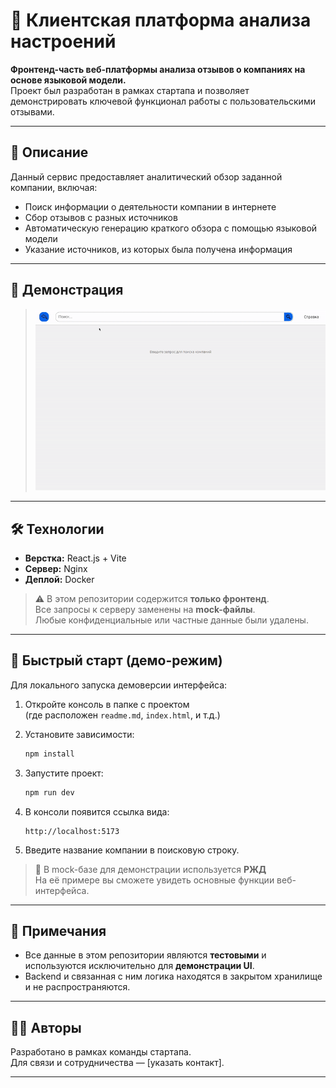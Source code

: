 
# 🧠 Клиентская платформа анализа настроений

**Фронтенд-часть веб-платформы анализа отзывов о компаниях на основе языковой модели.**  
Проект был разработан в рамках стартапа и позволяет демонстрировать ключевой функционал работы с пользовательскими отзывами.

---

## 📌 Описание

Данный сервис предоставляет аналитический обзор заданной компании, включая:

- Поиск информации о деятельности компании в интернете
- Сбор отзывов с разных источников
- Автоматическую генерацию краткого обзора с помощью языковой модели
- Указание источников, из которых была получена информация

---

## 📸 Демонстрация

> ![Demo](demo.gif)

---

## 🛠️ Технологии

- **Верстка:** React.js + Vite  
- **Сервер:** Nginx  
- **Деплой:** Docker  

> ⚠️ В этом репозитории содержится **только фронтенд**.  
> Все запросы к серверу заменены на **mock-файлы**.  
> Любые конфиденциальные или частные данные были удалены.

---

## 🚀 Быстрый старт (демо-режим)

Для локального запуска демоверсии интерфейса:

1. Откройте консоль в папке с проектом  
   (где расположен `readme.md`, `index.html`, и т.д.)

2. Установите зависимости:
   ```bash
   npm install
   ```

3. Запустите проект:
   ```bash
   npm run dev
   ```

4. В консоли появится ссылка вида:  
   ```
   http://localhost:5173
   ```

5. Введите название компании в поисковую строку.

> 🔎 В mock-базе для демонстрации используется **РЖД**  
> На её примере вы сможете увидеть основные функции веб-интерфейса.

---

## 🧪 Примечания

- Все данные в этом репозитории являются **тестовыми** и используются исключительно для **демонстрации UI**.
- Backend и связанная с ним логика находятся в закрытом хранилище и не распространяются.

---

## 🧑‍💻 Авторы

Разработано в рамках команды стартапа.  
Для связи и сотрудничества — [указать контакт].

---
